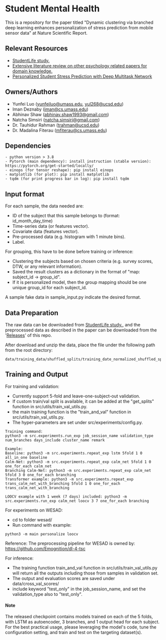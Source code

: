 # Student Mental Health 

This is a repository for the paper titled "Dynamic clustering via branched deep learning enhances personalization of stress prediction from mobile sensor data" at Nature Scientific Report. 

## Relevant Resources

- [StudentLife study.](https://studentlife.cs.dartmouth.edu/)
- [Extensive literature review on other psychology related papers for domain knowledge.](https://drive.google.com/open?id=1FyUFo0b3cYQv8KJJng-wvpgk_Uk53VI0)
- [Personalized Student Stress Prediction with Deep Multitask Network](https://arxiv.org/abs/1906.11356)

## Owners/Authors
- Yunfei Luo (yunfeiluo@umass.edu, yul268@ucsd.edu)
- Iman Deznaby (iman@cs.umass.edu)
- Abhinav Shaw (abhinav.shaw1993@gmail.com)
- Natcha Simsiri (natcha.simsiri@gmail.com)
- Dr. Tauhidur Rahman (trahman@ucsd.edu)
- Dr. Madalina Fiterau (mfiterau@cs.umass.edu)

## Dependencies
```
- python version > 3.8
- Pytorch (main dependency): install instruction (stable version): https://pytorch.org/get-started/locally/ 
- einops (for tensor reshape): pip install einops
- matplotlib (for plot): pip install matplotlib
- tqdm (for print progress bar in log): pip install tqdm
```

## Input format
For each sample, the data needed are:
- ID of the subject that this sample belongs to (format: id_month_day_time)
- Time-series data (or features vector). 
- Covariate data (features vector). 
- Pre-processed data (e.g. histogram with 1 minute bins). 
- Label. 


For grouping, this have to be done before training or inference:
- Clustering the subjects based on chosen criteria (e.g. survey scores, DTW, or any relevant information). 
- Saved the result clusters as a dictionary in the format of "map: subject_id -> group_id". 
- If it is personalized model, then the group mapping should be one unique group_id for each subject_id. 


A sample fake data in sample_input.py indicate the desired format. 

## Data Preparation
The raw data can be downloaded from [StudentLife study.](https://studentlife.cs.dartmouth.edu/), and the preprocessed data as described in the paper can be downloaded from the '[Releases](https://github.com/Information-Fusion-Lab-Umass/personalized-stress-prediction/releases/tag/processed_data_and_model_checkpoint)' of this repo. 

After download and unzip the data, place the file under the following path from the root directory:
```
data/training_data/shuffled_splits/training_date_normalized_shuffled_splits_select_features_no_prev_stress_all_students.pkl
```

## Training and Output
For training and validation:  
- Currently support 5-fold and leave-one-subject-out validation. 
- If custom train/val split is available, it can be added at the "get_splits" function in src/utils/train_val_utils.py. 
- the main training function is the "train_and_val" function in src/utils/train_val_utils.py. 
- The hyper-parameters are set under src/experiments/config.py. 

```
Training command:  
python3 -m src.experiments.run_exp job_session_name validation_type num_branches days_include cluster_name remark

Example:
Baseline: python3 -m src.experiments.repeat_exp lstm 5fold 1 0 all_in_one baseline
Calm-Net: python3 -m src.experiments.repeat_exp calm_net 5fold 1 0 one_for_each calm_net
Branching Calm-Net: python3 -m src.experiments.repeat_exp calm_net 5fold 3 0 one_for_each branching
Transformer example: python3 -m src.experiments.repeat_exp trans_calm_net_with_branching 5fold 1 0 one_for_each trans_calm_net_with_branching

LOOCV example with 1 week (7 days) included: python3 -m src.experiments.run_exp calm_net loocv 3 7 one_for_each branching
```

For experiments on WESAD:
- cd to folder wesad/
- Run command with example:
```
python3 -m main personalize loocv
```
Reference: The preprocessing pipeline for WESAD is owned by: https://github.com/Emognition/dl-4-tsc 

For inference:
- The training function train_and_val function in src/utils/train_val_utils.py will return all the outputs including those from samples in validation set. 
- The output and evaluation scores are saved under data/cross_val_scores/  
- include keyword "test_only" in the job_session_name, and set the validation_type also to "test_only".

#### Note
The released checkpoint contains models trained on each of the 5 folds, with LSTM as autoencoder, 3 branches, and 1 output head for each subject. For the best practical usage, please leveraging the model's code, tune the configuration setting, and train and test on the targeting dataset(s). 
